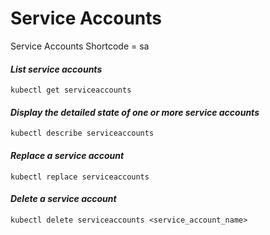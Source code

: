 # Service Accounts

Service Accounts
Shortcode = sa

#### _List service accounts_
```
kubectl get serviceaccounts
```
#### _Display the detailed state of one or more service accounts_
```
kubectl describe serviceaccounts
```
#### _Replace a service account_
```
kubectl replace serviceaccounts
```
#### _Delete a service account_
```
kubectl delete serviceaccounts <service_account_name>
```